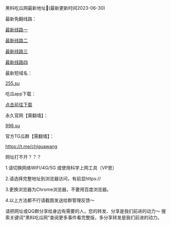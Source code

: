 <p dir="auto">黑料吃瓜网最新地址👋(最新更新时间2023-06-30)</p>
<p dir="auto">最新免翻线路：&nbsp;</p>
<p dir="auto"><a href="https://link.zhihu.com/?target=https://cgd01.top/" rel="nofollow">最新线路一</a></p>
<p dir="auto"><a href="https://link.zhihu.com/?target=https://cgd02.top/" rel="nofollow">最新线路二</a></p>
<p dir="auto"><a href="https://link.zhihu.com/?target=https://cgd03.top/" rel="nofollow">最新线路三</a></p>
<p dir="auto"><a href="https://link.zhihu.com/?target=https://cgd08.top/" rel="nofollow">最新线路四</a></p>
<p dir="auto">最新短域名：</p>
<p dir="auto"><a href="https://255.su/" rel="nofollow">255.su</a></p>
<p dir="auto">吃瓜app下载：</p>
<p dir="auto"><a href="https://link.zhihu.com/?target=https://cgapp006.top/" rel="nofollow">点击前往下载</a></p>
<p dir="auto">永久官网【需翻墙】：&nbsp;</p>
<p dir="auto"><a href="https://998.su/" rel="nofollow">998.su</a></p>
<p dir="auto">官方TG瓜群【需翻墙】：&nbsp;</p>
<p dir="auto"><a href="https://t.me/chiguawang" rel="nofollow">https://t.me/chiguawang</a></p>
<p dir="auto">网址打不开？？？</p>
<p dir="auto">1.请切换网络WIFI/4G/5G 或使用科学上网工具（VP恩）</p>
<p dir="auto">2.请选择完整地址到浏览器访问，有前显https://</p>
<p dir="auto">3.更换浏览器为Chrome浏览器，不要用百度浏览器。</p>
<p dir="auto">4.以上方法都不行请截图发送给群管理反馈～</p>
<p dir="auto">请把网址或QQ群分享给身边有需要的人，您的转发、分享是我们前进的动力～ 搜索关键词"黑料吃瓜网"查阅更多事件看完整版，多分享转发是我们前进的动力。</p>
<!--
**chiguabot/chiguabot** is a ✨ _special_ ✨ repository because its `README.md` (this file) appears on your GitHub profile.

Here are some ideas to get you started:

- 🔭 I’m currently working on ...
- 🌱 I’m currently learning ...
- 👯 I’m looking to collaborate on ...
- 🤔 I’m looking for help with ...
- 💬 Ask me about ...
- 📫 How to reach me: ...
- 😄 Pronouns: ...
- ⚡ Fun fact: ...
-->
